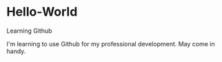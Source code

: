 # Hello-World
Learning Github

I'm learning to use Github for my professional development. May come in handy.
